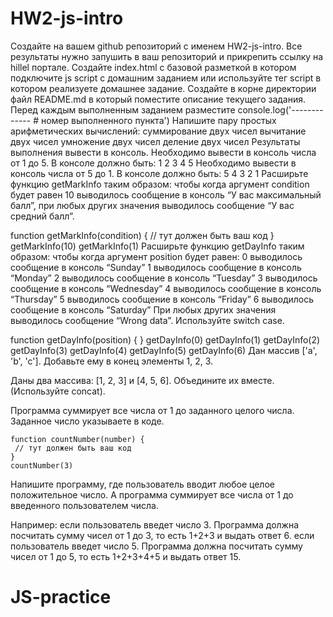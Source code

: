 # HW2-js-intro
Создайте на вашем github репозиторий с именем HW2-js-intro. Все результаты нужно запушить в ваш репозиторий и прикрепить ссылку на hillel портале.
Создайте index.html с базовой разметкой в котором подключите js script с домашним заданием или используйте тег script в котором реализуете домашнее задание.
Создайте в корне директории файл README.md в который поместите описание текущего задания.
Перед каждым выполненным заданием разместите 
console.log('------------- # номер выполненного пункта')
Напишите пару простых арифметических вычислений:
суммирование двух чисел
вычитание двух чисел
умножение двух чисел
деление двух чисел
	Результаты  выполнения вывести в консоль.
Необходимо вывести в консоль числа от 1 до 5. В консоле должно быть:
1 2 3 4 5
Необходимо вывести в консоль числа от 5 до 1. В консоле должно быть:
5 4 3 2 1
Расширьте функцию getMarkInfo таким образом: чтобы когда аргумент condition будет равен 10 выводилось сообщение в консоль “У вас максимальный балл”, при любых других значения выводилось сообщение “У вас средний балл”.

function getMarkInfo(condition) {
 // тут должен быть ваш код
}
getMarkInfo(10)
getMarkInfo(1)
Расширьте функцию getDayInfo таким образом: чтобы когда аргумент position будет равен:
0 выводилось сообщение в консоль “Sunday”
1 выводилось сообщение в консоль “Monday”
2 выводилось сообщение в консоль “Tuesday”
3 выводилось сообщение в консоль “Wednesday”
4 выводилось сообщение в консоль “Thursday”
5 выводилось сообщение в консоль “Friday”
6 выводилось сообщение в консоль “Saturday”
При любых других значения выводилось сообщение “Wrong data”.
Используйте switch case.




function getDayInfo(position) {
}
getDayInfo(0)
getDayInfo(1)
getDayInfo(2)
getDayInfo(3)
getDayInfo(4)
getDayInfo(5)
getDayInfo(6)
Дан массив ['a', 'b', 'c']. Добавьте ему в конец элементы 1, 2, 3.

Даны два массива: [1, 2, 3] и [4, 5, 6]. Объедините их вместе. (Используйте concat).

Программа суммирует все числа от 1 до заданного целого числа. Заданное число указываете в коде.
 
	function countNumber(number) {
 	 // тут должен быть ваш код
	}
	countNumber(3)


Напишите программу, где пользователь вводит любое целое положительное число. А программа суммирует все числа от 1 до введенного пользователем числа.


Например:
если пользователь введет число 3. Программа должна посчитать сумму чисел от 1 до 3, то есть 1+2+3 и выдать ответ 6.
если пользователь введет число 5. Программа должна посчитать сумму чисел от 1 до 5, то есть 1+2+3+4+5 и выдать ответ 15.
# JS-practice
